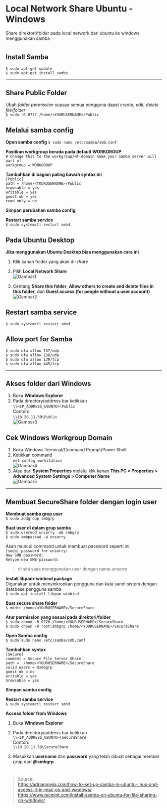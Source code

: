 # Local Network Share Ubuntu - Windows
Share direktori/folder pada local network dari ubuntu ke windows menggunakan samba
#

## Install Samba   
`$ sudo apt-get update`   
`$ sudo apt-get install samba`   

___   
## Share Public Folder    
Ubah _folder permission_ supaya semua pengguna dapat _create, edit, delete file/folder_   
`$ sudo -R 0777 /home/<YOURUSERNAME>/Public`   
   
## Melalui samba config   
**Open samba config**
`$ sudo nano /etc/samba/smb.conf`   

**Pastikan workgroup berada pada default WORKGROUP**   
`# Change this to the workgroup/NT-domain name your Samba server will part of`   
`workgroup = WORKGROUP`   

**Tambahkan di bagian paling bawah syntax ini**   
`[Public]`   
`path = /home/<YOURUSERNAME>/Public`   
`browsable = yes`   
`writable = yes`   
`guest ok = yes`   
`read only = no`   

**Simpan perubahan samba config**   

**Restart samba service**   
`$ sudo systemctl restart smbd`   
   
## Pada Ubuntu Desktop
**Jika menggunakan Ubuntu Desktop bisa menggunakan cara ini**   
1. Klik kanan folder yang akan di-_share_
2. Pilih **Local Network Share**   
![Gambar1](image/pic1.png)

3. Centang **Share this folder**, **Allow others to create and delete files in this folder**, dan **Guest access (for people without a user account)**    
![Gambar2](image/pic2.png)   

## Restart samba service   
`$ sudo systemctl restart smbd`   

## Allow port for Samba   
`$ sudo ufw allow 137/udp`   
`$ sudo ufw allow 138/udp`   
`$ sudo ufw allow 139/tcp`   
`$ sudo ufw allow 445/tcp`   

___   
## Akses folder dari Windows   
1. Buka **Windows Explorer**   
2. Pada directory/address bar ketikkan   
`\\<IP_ADDRESS_UBUNTU>\Public`   
Contoh:   
`\\10.20.11.59\Public`   
![Gambar3](image/pic3.png)   
   
## Cek Windows Workgroup Domain
1. Buka Windows Terminal/Command Prompt/Power Shell
2. Ketikkan command   
`net config workstation`   
![Gambar4](image/pic4.png)   
3. Atau dari **System Properties** melalui klik kanan **This PC > Properties > Advanced System Settings > Computer Name**  
![Gambar5](image/pic5.png)   
   
___   
## Membuat SecureShare folder dengan login user   
**Membuat samba grup user**   
`$ sudo addgroup smbgrp`   

**Buat user di dalam grup samba**   
`$ sudo usermod unsorry -aG smbgrp`   
`$ sudo smbpasswd -a unsorry`   

Akan muncul command untuk membuat password seperti ini   
`[sudo] password for unsorry:`   
`New SMB password:`   
`Retype new SMB password:`   

> di sini saya menggunakan user dengan nama *unsorry*   

**Install libpam-winbind package**   
Digunakan untuk menyinkronkan pengguna dan kata sandi sistem dengan database pengguna samba    
`$ sudo apt install libpam-winbind`   

**Buat secure share folder**   
`$ mkdir /home/<YOURUSERNAME>/SecureShare`   

**Atur permission yang sesuai pada direktori/folder**   
`$ sudo chmod -R 0770 /home/<YOURUSERNAME>/SecureShare`   
`$ sudo chown -R root:smbgrp /home/<YOURUSERNAME>/SecureShare`   

**Open Samba config**   
`$ sudo sudo nano /etc/samba/smb.conf`   

**Tambahkan syntax**   
`[Secure]`   
`comment = Secure File Server Share`   
`path =  /home/<YOURUSERNAME>/SecureShare`   
`valid users = @smbgrp`   
`guest ok = no`   
`writable = yes`   
`browsable = yes`   

**Simpan samba config**   

**Restart samba service**   
`$ sudo systemctl restart smbd`   

**Access folder from Windows**    
1. Buka **Windows Explorer**   
2. Pada directory/address bar ketikkan   
`\\<IP_ADDRESS_UBUNTU>\SecureShare`   
Contoh:   
`\\10.20.11.59\SecureShare`   

3. Masukkan **username** dan **password** yang telah dibuat sebagai member grup dari **@smbgrp**

#
> Source:   
> https://adrianmejia.com/how-to-set-up-samba-in-ubuntu-linux-and-access-it-in-mac-os-and-windows/   
> https://www.tecmint.com/install-samba-on-ubuntu-for-file-sharing-on-windows/